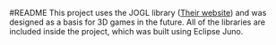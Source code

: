 #README
This project uses the JOGL library ([Their website](https://www.jogamp.org)) and was designed as a basis for 3D games in the future. 
All of the libraries are included inside the project, which was built using Eclipse Juno. 
